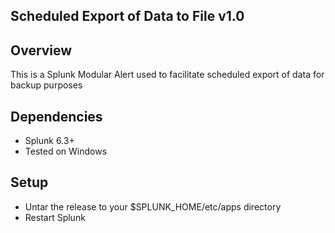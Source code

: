 ## Scheduled Export of Data to File v1.0

## Overview

This is a Splunk Modular Alert used to facilitate scheduled export of data for backup purposes

## Dependencies

* Splunk 6.3+
* Tested on Windows 

## Setup

* Untar the release to your $SPLUNK_HOME/etc/apps directory
* Restart Splunk